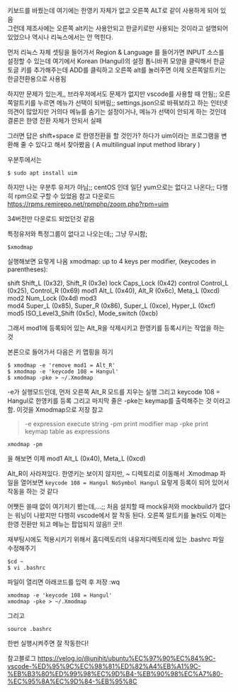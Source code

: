 키보드를 바꿨는데 여기에는 한영키 자체가 없고 오른쪽 ALT로 같이 사용하게 되어 있음  
그런데 제조사에는 오른쪽 alt키는 사용안되고 한글키로만 사용되는 것이라고 설명되어 있었으나 역시나 리눅스에서는 안 먹힌다.

먼저 리눅스 자체 셋팅을 들어가서 Region & Language 를 들어가면
INPUT 소스를 설정할 수 있는데 여기에서  Korean (Hangul)의 설정 톱니바퀴 모양을 클릭해서 한글 토글 키를 추가해주는데 ADD를 클릭하고 오른쪽 alt를 눌러주면
이제 오른쪽알트키는 한글전환용으로 사용됨

하지만 문제가 있는게,,
브라우저에서도 문제가 없지만 vscode를 사용할 때 안됨;;
오른쪽알트키를 누르면 메뉴가 선택이 되버림;; settings.json으로 바꿔보라고 하는 인터넷 의견이 많았지만 거의다 메뉴를 숨기는 설정이거나, 메뉴가 선택이 안되게 하는 것인데
결론은 한영 전환 자체가 안되서 실패

그러면 답은 shift+space 로 한영전환을 할 것인가? 하다가
uim이라는 프로그램을 변환해 줄 수 있다고 해서 찾아봤음
( A multilingual input method library )

우분투에서는 
```
$ sudo apt install uim
```

하지만 나는 우분투 유저가 아님;; centOS 인데 일단 yum으로는 없다고 나온다;;
다행히 rpm으로 구할 수 있었음
참고 다운로드
https://rpms.remirepo.net/rpmphp/zoom.php?rpm=uim

34버전만 다운로드 되었던것 같음

특정유저와 특정그룹이 없다고 나오는데;; 그냥 무시함;
```
$xmodmap
```
실행해보면 요렇게 나옴
xmodmap:  up to 4 keys per modifier, (keycodes in parentheses):

shift       Shift_L (0x32),  Shift_R (0x3e)
lock        Caps_Lock (0x42)
control     Control_L (0x25),  Control_R (0x69)
mod1        Alt_L (0x40),  Alt_R (0x6c),  Meta_L (0xcd)
mod2        Num_Lock (0x4d)
mod3      
mod4        Super_L (0x85),  Super_R (0x86),  Super_L (0xce),  Hyper_L (0xcf)
mod5        ISO_Level3_Shift (0x5c),  Mode_switch (0xcb)

그래서 mod1에 등록되어 있는 Alt_R을 삭제시키고 한영키를 등록시키는 작업을 하는 것

본론으로 들어가서 다음은 키 맵핑을 하기
```
$ xmodmap -e 'remove mod1 = Alt_R'
$ xmodmap -e 'keycode 108 = Hangul'
$ xmodmap -pke > ~/.Xmodmap
```
-e가 실행모드인데, 먼저 오른쪽 Alt_R 모드를 지우는 실행
그리고 keycode 108 = Hangul로 한영키를 등록
그리고 마지막 줄은 -pke는  keymap를 출력해주는 것 이라고 함. 이것을 Xmodmap으로 저장
참고
>   -e expression                execute string
    -pm                          print modifier map
    -pke                         print keymap table as expressions


```
xmodmap -pm
```
을 해보면 이제 
mod1        Alt_L (0x40),  Meta_L (0xcd)

Alt_R이 사라져있다. 한영키는 보이지 않지만, 
~ 디렉토리로 이동해서 .Xmodmap 파일을 열어보면
`keycode 108 = Hangul NoSymbol Hangul`
요렇게 등록이 되어 있어서 작동을 하는 것 같다

어쨋든 쓸때 없이 여기저기 봤는데,...;;
처음 설치할 때 mock유저와 mockbuild가 없다는 워닝이 나왔지만 다행히 vscode에서 잘 작동 된다. 오른쪽 알트키를 눌러도 이제는 한영 전환만 되고 메뉴는 팝업되지 않음!! 굿!!

재부팅시에도 적용시키기 위해서 홈디렉토리의 내유저디렉토리에 있는 .bashrc 파일 수정해주기
```
$cd ~
$ vi .bashrc
```
파일이 열리면 아래코드를 입력 후 저장 :wq
```
xmodmap -e 'keycode 108 = Hangul'
xmodmap -pke > ~/.Xmodmap
```

그리고 
``` 
source .bashrc
```
한번 실행시켜주면 잘 작동한다!


참고블로그
https://velog.io/@unihit/ubuntu%EC%97%90%EC%84%9C-vscode-%ED%95%9C%EC%98%81%ED%82%A4%EB%A1%9C-%EB%B3%80%ED%99%98%EC%9D%B4-%EB%90%98%EC%A7%80-%EC%95%8A%EC%9D%84-%EB%95%8C
